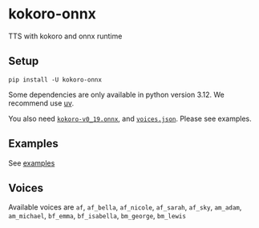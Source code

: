 # kokoro-onnx

TTS with kokoro and onnx runtime

## Setup

```console
pip install -U kokoro-onnx
```

Some dependencies are only available in python version 3.12. We recommend use [uv](https://docs.astral.sh/uv/getting-started/installation).

You also need [`kokoro-v0_19.onnx`](https://github.com/thewh1teagle/kokoro-onnx/releases/download/model-files/kokoro-v0_19.onnx), and [`voices.json`](https://github.com/thewh1teagle/kokoro-onnx/releases/download/model-files/voices.json). Please see examples.

## Examples

See [examples](examples)

## Voices

Available voices are `af`, `af_bella`, `af_nicole`, `af_sarah`, `af_sky`, `am_adam`, `am_michael`, `bf_emma`, `bf_isabella`, `bm_george`, `bm_lewis`